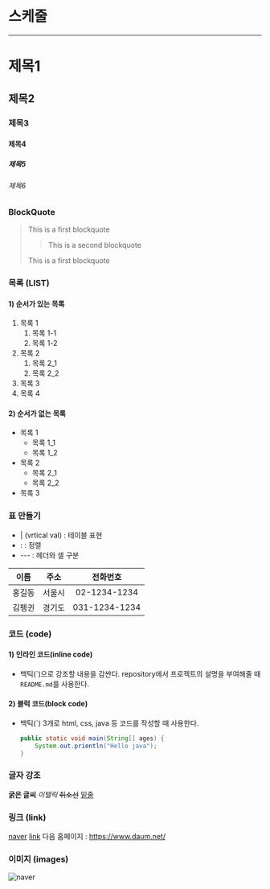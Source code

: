 # 스케줄

---

# 제목1

## 제목2

### 제목3

#### 제목4

##### 제목5

###### 제목6

### BlockQuote

> This is a first blockquote
>
>> This is a second blockquote
>
> This is a first blockquote

### 목록 (LIST)
#### 1) 순서가 있는 목록
1. 목록 1
    1. 목록 1-1
    2. 목록 1-2
2. 목록 2
    1. 목록 2_1
    2. 목록 2_2
3. 목록 3
4. 목록 4

#### 2) 순서가 없는 목록
- 목록 1
    - 목록 1_1
    - 목록 1_2
- 목록 2
    - 목록 2_1
    - 목록 2_2
- 목록 3

### 표 만들기

- | (vrtical val) : 테이블 표현
- : : 정렬
- --- : 헤더와 셀 구분

|이름|주소|전화번호|
|:--:|:--:|:--:|
|홍길동|서울시|02-1234-1234|
|김펭귄|경기도|031-1234-1234|

### 코드 (code)
#### 1) 인라인 코드(inline code)
- 백틱(\`)으로 강조할 내용을 감싼다.
    repository에서 프로젝트의 설명을 부여해줄 때 `README.md`를 사용한다.

#### 2) 블럭 코드(block code)
- 백틱(\`) 3개로 html, css, java 등 코드를 작성할 때 사용한다.

    ``` java
    public static void main(String[] ages) {
        System.out.prientln("Hello java");
    }
    ```

### 글자 강조

**굵은 글씨**
_이텔릭_
~~취소선~~
<U>밑줄</U>

### 링크 (link)

[naver](https://www.naver.com/)
[link](a.txt)
다음 홈페이지 : <https://www.daum.net/>

### 이미지 (images)
![naver](https://static-whale.pstatic.net/main/img_darkmode_v12@2x.png)
